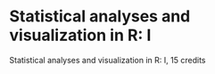 # Statistical analyses and visualization in R: I
Statistical analyses and visualization in R: I, 15 credits


